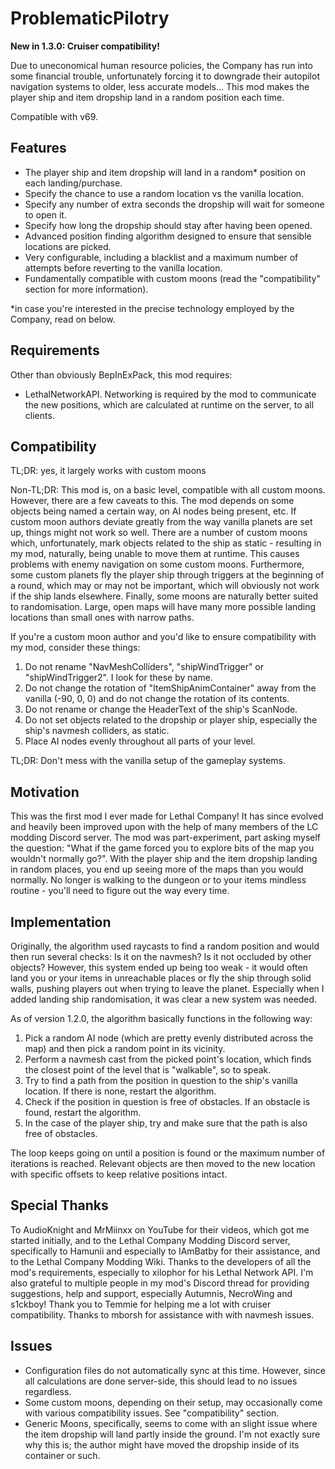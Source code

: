 # ProblematicPilotry

**New in 1.3.0: Cruiser compatibility!**

Due to uneconomical human resource policies, the Company has run into some financial trouble, unfortunately forcing it to downgrade their autopilot navigation systems to older, less accurate models... This mod makes the player ship and item dropship land in a random position each time.

Compatible with v69.

## Features
- The player ship and item dropship will land in a random* position on each landing/purchase.
- Specify the chance to use a random location vs the vanilla location.
- Specify any number of extra seconds the dropship will wait for someone to open it.
- Specify how long the dropship should stay after having been opened.
- Advanced position finding algorithm designed to ensure that sensible locations are picked.
- Very configurable, including a blacklist and a maximum number of attempts before reverting to the vanilla location.
- Fundamentally compatible with custom moons (read the "compatibility" section for more information).

*in case you're interested in the precise technology employed by the Company, read on below.

## Requirements

Other than obviously BepInExPack, this mod requires:
- LethalNetworkAPI. Networking is required by the mod to communicate the new positions, which are calculated at runtime on the server, to all clients.

## Compatibility

TL;DR: yes, it largely works with custom moons

Non-TL;DR:
This mod is, on a basic level, compatible with all custom moons. However, there are a few caveats to this. The mod depends on some objects being named a certain way, on AI nodes being present, etc. If custom moon authors deviate greatly from the way vanilla planets are set up, things might not work so well. There are a number of custom moons which, unfortunately, mark objects related to the ship as static - resulting in my mod, naturally, being unable to move them at runtime. This causes problems with enemy navigation on some custom moons. Furthermore, some custom planets fly the player ship through triggers at the beginning of a round, which may or may not be important, which will obviously not work if the ship lands elsewhere. Finally, some moons are naturally better suited to randomisation. Large, open maps will have many more possible landing locations than small ones with narrow paths.

If you're a custom moon author and you'd like to ensure compatibility with my mod, consider these things:
1. Do not rename "NavMeshColliders", "shipWindTrigger" or "shipWindTrigger2". I look for these by name.
2. Do not change the rotation of "ItemShipAnimContainer" away from the vanilla (-90, 0, 0) and do not change the rotation of its contents.
3. Do not rename or change the HeaderText of the ship's ScanNode.
4. Do not set objects related to the dropship or player ship, especially the ship's navmesh colliders, as static.
5. Place AI nodes evenly throughout all parts of your level.

TL;DR: Don't mess with the vanilla setup of the gameplay systems.

## Motivation

This was the first mod I ever made for Lethal Company! It has since evolved and heavily been improved upon with the help of many members of the LC modding Discord server.
The mod was part-experiment, part asking myself the question: "What if the game forced you to explore bits of the map you wouldn't normally go?". With the player ship and the item dropship landing in random places, you end up seeing more of the maps than you would normally. No longer is walking to the dungeon or to your items mindless routine - you'll need to figure out the way every time.

## Implementation

Originally, the algorithm used raycasts to find a random position and would then run several checks: Is it on the navmesh? Is it not occluded by other objects? However, this system ended up being too weak - it would often land you or your items in unreachable places or fly the ship through solid walls, pushing players out when trying to leave the planet. Especially when I added landing ship randomisation, it was clear a new system was needed.

As of version 1.2.0, the algorithm basically functions in the following way:

1. Pick a random AI node (which are pretty evenly distributed across the map) and then pick a random point in its vicinity.
2. Perform a navmesh cast from the picked point's location, which finds the closest point of the level that is "walkable", so to speak.
3. Try to find a path from the position in question to the ship's vanilla location. If there is none, restart the algorithm.
4. Check if the position in question is free of obstacles. If an obstacle is found, restart the algorithm.
5. In the case of the player ship, try and make sure that the path is also free of obstacles.

The loop keeps going on until a position is found or the maximum number of iterations is reached. Relevant objects are then moved to the new location with specific offsets to keep relative positions intact.

## Special Thanks
To AudioKnight and MrMiinxx on YouTube for their videos, which got me started initially, and to the Lethal Company Modding Discord server, specifically to Hamunii and especially to IAmBatby for their assistance, and to the Lethal Company Modding Wiki. Thanks to the developers of all the mod's requirements, especially to xilophor for his Lethal Network API. I'm also grateful to multiple people in my mod's Discord thread for providing suggestions, help and support, especially Autumnis, NecroWing and s1ckboy! Thank you to Temmie for helping me a lot with cruiser compatibility. Thanks to mborsh for assistance with with navmesh issues.

## Issues
- Configuration files do not automatically sync at this time. However, since all calculations are done server-side, this should lead to no issues regardless.
- Some custom moons, depending on their setup, may occasionally come with various compatibility issues. See "compatibility" section.
- Generic Moons, specifically, seems to come with an slight issue where the item dropship will land partly inside the ground. I'm not exactly sure why this is; the author might have moved the dropship inside of its container or such.